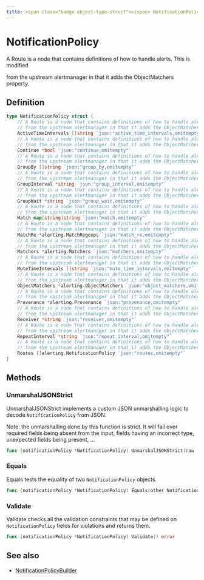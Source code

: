 ```yaml
---
title: <span class="badge object-type-struct"></span> NotificationPolicy
---
```

# <span class="badge object-type-struct"></span> NotificationPolicy

A Route is a node that contains definitions of how to handle alerts. This is modified

from the upstream alertmanager in that it adds the ObjectMatchers property.

## Definition

```go
type NotificationPolicy struct {
    // A Route is a node that contains definitions of how to handle alerts. This is modified
    // from the upstream alertmanager in that it adds the ObjectMatchers property.
    ActiveTimeIntervals []string `json:"active_time_intervals,omitempty"`
    // A Route is a node that contains definitions of how to handle alerts. This is modified
    // from the upstream alertmanager in that it adds the ObjectMatchers property.
    Continue *bool `json:"continue,omitempty"`
    // A Route is a node that contains definitions of how to handle alerts. This is modified
    // from the upstream alertmanager in that it adds the ObjectMatchers property.
    GroupBy []string `json:"group_by,omitempty"`
    // A Route is a node that contains definitions of how to handle alerts. This is modified
    // from the upstream alertmanager in that it adds the ObjectMatchers property.
    GroupInterval *string `json:"group_interval,omitempty"`
    // A Route is a node that contains definitions of how to handle alerts. This is modified
    // from the upstream alertmanager in that it adds the ObjectMatchers property.
    GroupWait *string `json:"group_wait,omitempty"`
    // A Route is a node that contains definitions of how to handle alerts. This is modified
    // from the upstream alertmanager in that it adds the ObjectMatchers property.
    Match map[string]string `json:"match,omitempty"`
    // A Route is a node that contains definitions of how to handle alerts. This is modified
    // from the upstream alertmanager in that it adds the ObjectMatchers property.
    MatchRe *alerting.MatchRegexps `json:"match_re,omitempty"`
    // A Route is a node that contains definitions of how to handle alerts. This is modified
    // from the upstream alertmanager in that it adds the ObjectMatchers property.
    Matchers *alerting.Matchers `json:"matchers,omitempty"`
    // A Route is a node that contains definitions of how to handle alerts. This is modified
    // from the upstream alertmanager in that it adds the ObjectMatchers property.
    MuteTimeIntervals []string `json:"mute_time_intervals,omitempty"`
    // A Route is a node that contains definitions of how to handle alerts. This is modified
    // from the upstream alertmanager in that it adds the ObjectMatchers property.
    ObjectMatchers *alerting.ObjectMatchers `json:"object_matchers,omitempty"`
    // A Route is a node that contains definitions of how to handle alerts. This is modified
    // from the upstream alertmanager in that it adds the ObjectMatchers property.
    Provenance *alerting.Provenance `json:"provenance,omitempty"`
    // A Route is a node that contains definitions of how to handle alerts. This is modified
    // from the upstream alertmanager in that it adds the ObjectMatchers property.
    Receiver *string `json:"receiver,omitempty"`
    // A Route is a node that contains definitions of how to handle alerts. This is modified
    // from the upstream alertmanager in that it adds the ObjectMatchers property.
    RepeatInterval *string `json:"repeat_interval,omitempty"`
    // A Route is a node that contains definitions of how to handle alerts. This is modified
    // from the upstream alertmanager in that it adds the ObjectMatchers property.
    Routes []alerting.NotificationPolicy `json:"routes,omitempty"`
}
```
## Methods

### <span class="badge object-method"></span> UnmarshalJSONStrict

UnmarshalJSONStrict implements a custom JSON unmarshalling logic to decode `NotificationPolicy` from JSON.

Note: the unmarshalling done by this function is strict. It will fail over required fields being absent from the input, fields having an incorrect type, unexpected fields being present, …

```go
func (notificationPolicy *NotificationPolicy) UnmarshalJSONStrict(raw []byte) error
```

### <span class="badge object-method"></span> Equals

Equals tests the equality of two `NotificationPolicy` objects.

```go
func (notificationPolicy *NotificationPolicy) Equals(other NotificationPolicy) bool
```

### <span class="badge object-method"></span> Validate

Validate checks all the validation constraints that may be defined on `NotificationPolicy` fields for violations and returns them.

```go
func (notificationPolicy *NotificationPolicy) Validate() error
```

## See also

 * <span class="badge builder"></span> [NotificationPolicyBuilder](./builder-NotificationPolicyBuilder.md)
